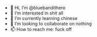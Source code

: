 - 👋 Hi, I’m @bluebandithero
- 👀 I’m interested in shit all
- 🌱 I’m currently learning chinese
- 💞️ I’m looking to collaborate on nothing
- 📫 How to reach me: fuck off

<!---
bluebandithero/bluebandithero is a ✨ special ✨ repository because its `README.md` (this file) appears on your GitHub profile.
You can click the Preview link to take a look at your changes.
--->
